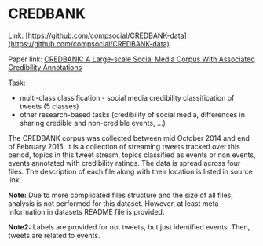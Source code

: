 # CREDBANK

Link: [https://github.com/compsocial/CREDBANK-data](https://github.com/compsocial/CREDBANK-data)

Paper link: [CREDBANK: A Large-scale Social Media Corpus With Associated Credibility Annotations](https://www.semanticscholar.org/paper/CREDBANK%3A-A-Large-Scale-Social-Media-Corpus-With-Mitra-Gilbert/7446382d546d1465d4ecb0e8a52dcc6393170332)

Task:
* multi-class classification - social media credibility classification of tweets (5 classes)
* other research-based tasks (credibility of social media, differences in sharing credible and non-credible events, ...)

The CREDBANK corpus was collected between mid October 2014 and end of February 2015. It is a collection of streaming tweets tracked over this period, topics in this tweet stream, topics classified as events or non events, events annotated with credibility ratings. The data is spread across four files. The description of each file along with their location is listed in source link.

**Note:** Due to more complicated files structure and the size of all files, analysis is not performed for this dataset. However, at least meta information in datasets README file is provided.

**Note2:** Labels are provided for not tweets, but just identified events. Then, tweets are related to events.
